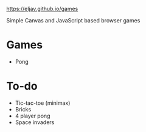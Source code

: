 https://eljav.github.io/games

Simple Canvas and JavaScript based browser games

# Games

* Pong

# To-do
* Tic-tac-toe (minimax)
* Bricks
* 4 player pong
* Space invaders
